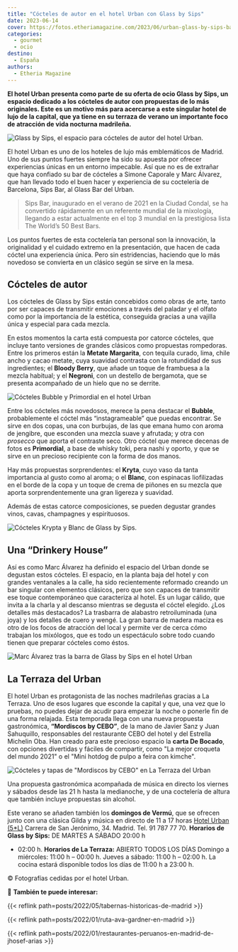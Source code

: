 ```yaml
---
title: "Cócteles de autor en el hotel Urban con Glass by Sips"
date: 2023-06-14
cover: https://fotos.etheriamagazine.com/2023/06/urban-glass-by-sips-bar.jpg
categories: 
  - gourmet
  - ocio
destino: 
  - España
authors: 
  - Etheria Magazine
---
```


**El hotel Urban presenta como parte de su oferta de ocio Glass by Sips, un espacio 
dedicado a los cócteles de autor con propuestas de lo más originales. Este es un motivo 
más para acercarse a este singular hotel de lujo de la capital, que ya tiene en su 
terraza de verano un importante foco de atracción de vida nocturna madrileña.** 

![Glass by Sips, el espacio para cócteles de autor del hotel Urban.](https://fotos.etheriamagazine.com/2023/06/urban-glass-by-sips-bar.jpg "Glass by Sips, el espacio para cócteles de autor del hotel Urban.")

El hotel Urban es uno de los hoteles de lujo más emblemáticos de Madrid. Uno de sus 
puntos fuertes siempre ha sido su apuesta por ofrecer experiencias únicas en un entorno 
impecable. Así que no es de extrañar que haya confiado su bar de cócteles a Simone 
Caporale y Marc Álvarez, que han llevado todo el buen hacer y experiencia de su 
coctelería de Barcelona, Sips Bar, al Glass Bar del Urban. 

> Sips Bar, inaugurado en el verano de 2021 en la Ciudad Condal, se ha convertido 
> rápidamente en un referente mundial de la mixología, llegando a estar actualmente en el 
> top 3 mundial en la prestigiosa lista The World’s 50 Best Bars. 

Los puntos fuertes de esta coctelería tan personal son la innovación, la originalidad y 
el cuidado extremo en la presentación, que hacen de cada cóctel una experiencia única. 
Pero sin estridencias, haciendo que lo más novedoso se convierta en un clásico según se 
sirve en la mesa. 

## Cócteles de autor

Los cócteles de Glass by Sips están concebidos como obras de arte, tanto por ser capaces 
de transmitir emociones a través del paladar y el olfato como por la importancia de la 
estética, conseguida gracias a una vajilla única y especial para cada mezcla. 

En estos momentos la carta está compuesta por catorce cócteles, que incluye tanto 
versiones de grandes clásicos como propuestas rompedoras. Entre los primeros están la 
**Metate Margarita**, con tequila curado, lima, chile ancho y cacao metate, cuya 
suavidad contrasta con la rotundidad de sus ingredientes; el **Bloody Berry**, que añade 
un toque de frambuesa a la mezcla habitual; y el **Negroni**, con un destello de 
bergamota, que se presenta acompañado de un hielo que no se derrite. 

![Cócteles Bubble y Primordial en el hotel Urban](https://fotos.etheriamagazine.com/2023/06/urban-bubble-primordial.jpg "Cócteles Bubble y Primordial.")

Entre los cócteles más novedosos, merece la pena destacar el **Bubble**, probablemente 
el cóctel más “instagrameable” que puedas encontrar. Se sirve en dos copas, una con 
burbujas, de las que emana humo con aroma de jengibre, que esconden una mezcla suave y 
afrutada; y otra con _prosecco_ que aporta el contraste seco. Otro cóctel que merece 
decenas de fotos es **Primordial**, a base de whisky toki, pera nashi y oporto, y que se 
sirve en un precioso recipiente con la forma de dos manos. 

Hay más propuestas sorprendentes: el **Kryta**, cuyo vaso da tanta importancia al gusto 
como al aroma; o el **Blanc**, con espinacas liofilizadas en el borde de la copa y un 
toque de crema de piñones en su mezcla que aporta sorprendentemente una gran ligereza y 
suavidad. 

Además de estas catorce composiciones, se pueden degustar grandes vinos, cavas, 
champagnes y espirituosos. 

![Cócteles Krypta y Blanc de Glass by Sips.](https://fotos.etheriamagazine.com/2023/06/urban-glass-by-sips-kryta-blanc.jpg "Cócteles Krypta y Blanc de Glass by Sips.")

## Una “Drinkery House”

Así es como Marc Álvarez ha definido el espacio del Urban donde se degustan estos 
cócteles. El espacio, en la planta baja del hotel y con grandes ventanales a la calle, 
ha sido recientemente reformado creando un bar singular con elementos clásicos, pero que 
son capaces de transmitir ese toque contemporáneo que caracteriza al hotel. Es un lugar 
cálido, que invita a la charla y al descanso mientras se degusta el cóctel elegido. ¿Los 
detalles más destacados? La trasbarra de alabastro retroiluminada (una joya) y los 
detalles de cuero y wengé. La gran barra de madera maciza es otro de los focos de 
atracción del local y permite ver de cerca cómo trabajan los mixólogos, que es todo un 
espectáculo sobre todo cuando tienen que preparar cócteles como éstos. 

![Marc Álvarez tras la barra de Glass by Sips en el hotel Urban](https://fotos.etheriamagazine.com/2023/06/urban-marc-alvarez.jpg "Marc Álvarez tras la barra de Glass by Sips en el hotel Urban.")

## La Terraza del Urban

El hotel Urban es protagonista de las noches madrileñas gracias a La Terraza. Uno de 
esos lugares que esconde la capital y que, una vez que lo pruebas, no puedes dejar de 
acudir para empezar la noche o ponerle fin de una forma relajada. Esta temporada llega 
con una nueva propuesta gastronómica, **“Mordiscos by CEBO”**, de la mano de Javier Sanz 
y Juan Sahuquillo, responsables del restaurante CEBO del hotel y del Estrella Michelin 
Oba. Han creado para este precioso espacio la **carta De Bocado**, con opciones 
divertidas y fáciles de compartir, como "La mejor croqueta del mundo 2021" o el "Mini 
hotdog de pulpo a feira con kimche". 

![Cócteles y tapas de "Mordiscos by CEBO" en La Terraza del Urban](https://fotos.etheriamagazine.com/2023/06/Terraza-Urban-gastronomia.jpg 'Cócteles y tapas de "Mordiscos by CEBO" en La Terraza del Urban.')

Una propuesta gastronómica acompañada de música en directo los viernes y sábados desde 
las 21 h hasta la medianoche, y de una coctelería de altura que también incluye 
propuestas sin alcohol. 

Este verano se añaden también los **domingos de Vermú**, que se ofrecen junto con una 
clásica Gilda y música en directo de 11 a 17 horas [Hotel Urban 
(5\*L)](https://www.hotelurban.com/es) Carrera de San Jerónimo, 34. Madrid. Tel. 91 787 
77 70. **Horarios de Glass by Sips:** DE MARTES A SÁBADO 20:00 h 

- 02:00 h. **Horarios de La Terraza:** ABIERTO TODOS LOS DÍAS Domingo a miércoles: 11:00 
h – 00:00 h. Jueves a sábado: 11:00 h – 02:00 h. La cocina estará disponible todos los 
días de 11:00 h a 23:00 h. 

© Fotografías cedidas por el hotel Urban. 

📌 **También te puede interesar:** 

{{< reflink path=posts/2022/05/tabernas-historicas-de-madrid >}} 

{{< reflink path=posts/2022/01/ruta-ava-gardner-en-madrid >}} 

{{< reflink path=posts/2022/01/restaurantes-peruanos-en-madrid-de-jhosef-arias >}}
